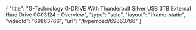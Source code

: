 {
    "title": "G-Technology G-DRIVE With Thunderbolt Silver USB 3TB External Hard Drive 0G03124 - Overview",
    "type": "solo",
    "layout": "iframe-static",
    "videoId": "69863766",
    "url": "\/tvpembed\/69863766"
}